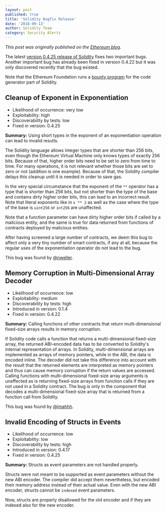 ```yaml
---
layout: post
published: true
title: 'Solidity Bugfix Release'
date: '2018-09-13'
author: Solidity Team
category: Security Alerts
---
```


_This post was originally published on the [Ethereum blog](https://blog.ethereum.org/2018/09/13/solidity-bugfix-release/)._

The latest [version 0.4.25 release of Solidity](https://github.com/ethereum/solidity/releases/tag/v0.4.25) fixes
two important bugs.
Another important bug has already been fixed in version 0.4.22 but it was only discovered recently that the bug existed.

Note that the Ethereum Foundation runs a [bounty program](https://bounty.ethereum.org/) for the code generator part of Solidity.

## Cleanup of Exponent in Exponentiation

- Likelihood of occurrence: very low
- Exploitability: high
- Discoverability by tests: low
- Fixed in version: 0.4.25

**Summary:** Using short types in the exponent of an exponentiation operation can lead to invalid results.

The Solidity language allows integer types that are shorter than 256 bits, even though the Ethereum Virtual Machine
only knows types of exactly 256 bits. Because of that, higher order bits need to be set to zero from time to time.
For many operations, it is not relevant whether those bits are set to zero or not (addition is one example).
Because of that, the Solidity compiler delays this cleanup until it is needed in order to save gas.

In the very special circumstance that the exponent of the `**` operator has a type that is shorter
than 256 bits, but not shorter than the type of the base and contains dirty higher order bits,
this can lead to an incorrect result. Note that literal exponents like in `x ** 2` as well as
the case where the type of the base is `uint256` or `int256` are unaffected.

Note that a function parameter can have dirty higher order bits if called by a malicious entity,
and the same is true for data returned from functions of contracts deployed by malicious entities.

After having screened a large number of contracts, we deem this bug to affect only a very tiny number of
smart contracts, if any at all, because the regular uses of the exponentiation operator do not lead to the bug.

This bug was found by [@nweller](https://github.com/nweller).

## Memory Corruption in Multi-Dimensional Array Decoder

- Likelihood of occurrence: low
- Exploitability: medium
- Discoverability by tests: high
- Introduced in version: 0.1.4
- Fixed in version: 0.4.22

**Summary:** Calling functions of other contracts that return multi-dimensional fixed-size arrays results in memory corruption.

If Solidity code calls a function that returns a multi-dimensional fixed-size array,
the returned ABI-encoded data has to be converted to Solidity's internal representation
of arrays. In Solidity, multi-dimensional arrays are implemented as arrays of
memory pointers, while in the ABI, the data is encoded inline.
The decoder did not take this difference into account with the result that the returned
elements are interpreted as memory pointers and thus can cause memory
corruption if the return values are accessed. Calling functions with multi-dimensional
fixed-size array arguments is unaffected as is returning fixed-size arrays from function calls
if they are not used in a Solidity contract.
The bug is only in the component that decodes a multi-dimensional fixed-size array
that is returned from a function call from Solidity.

This bug was found by [@jmahhh](https://github.com/jmahhh).

## Invalid Encoding of Structs in Events

- Likelihood of occurrence: low
- Exploitability: low
- Discoverability by tests: high
- Introduced in version: 0.4.17
- Fixed in version: 0.4.25

**Summary:** Structs as event parameters are not handled properly.

Structs were not meant to be supported as event parameters without the new ABI encoder.
The compiler did accept them nevertheless, but encoded their memory address instead of their actual value.
Even with the new ABI encoder, structs cannot be `indexed` event parameters.

Now, structs are properly disallowed for the old encoder and if they are indexed also for the new encoder.
